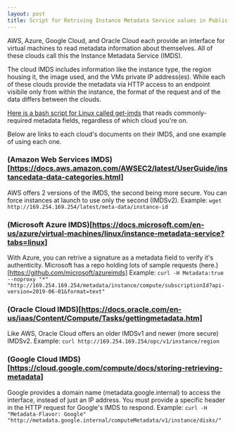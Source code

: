 ```yaml
---
layout: post
title: Script for Retriving Instance Metadata Service values in Public Clouds
---
```


AWS, Azure, Google Cloud, and Oracle Cloud each provide an interface for virtual machines to read metadata information about themselves.  All of these clouds call this the Instance Metadata Service (IMDS). 

The cloud IMDS includes information like the instance type, the region housing it, the image used, and the VMs private IP address(es). While each of these clouds provide the metadata via HTTP access to an endpoint visibile only from within the instance, the format of the request and of the data differs between the clouds.

[Here is a bash script for Linux called get-imds](https://github.com/bowers/get-imds) that reads commonly-required metadata fields, regardless of which cloud you're on.

Below are links to each cloud's documents on their IMDS, and one example of using each one.

### (Amazon Web Services IMDS)[https://docs.aws.amazon.com/AWSEC2/latest/UserGuide/instancedata-data-categories.html]
AWS offers 2 versions of the IMDS, the second being more secure. You can force instances at launch to use only the second (IMDSv2).
Example: ```wget http://169.254.169.254/latest/meta-data/instance-id```

### (Microsoft Azure IMDS)[https://docs.microsoft.com/en-us/azure/virtual-machines/linux/instance-metadata-service?tabs=linux]
With Azure, you can retrive a signature as a metadata field to verify it's authenticity. Microsoft has a repo holding lots of sample requests (here.)[https://github.com/microsoft/azureimds]
Example: ```curl -H Metadata:true --noproxy "*" "http://169.254.169.254/metadata/instance/compute/subscriptionId?api-version=2019-06-01&format=text"```

### (Oracle Cloud IMDS)[https://docs.oracle.com/en-us/iaas/Content/Compute/Tasks/gettingmetadata.htm]
Like AWS, Oracle Cloud offers an older IMDSv1 and newer (more secure) IMDSv2.
Example: ```curl http://169.254.169.254/opc/v1/instance/region```

### (Google Cloud IMDS)[https://cloud.google.com/compute/docs/storing-retrieving-metadata]
Google provides a domain name (metadata.google.internal) to access the interface, instead of just an IP address. You must provide a specific header in the HTTP request for Google's IMDS to respond.
Example: ```curl -H "Metadata-Flavor: Google" "http://metadata.google.internal/computeMetadata/v1/instance/disks/"```


